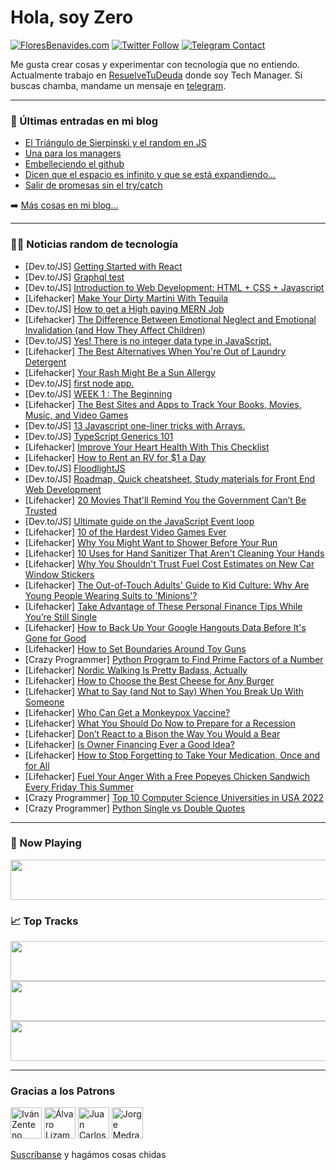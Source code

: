 # Hola, soy Zero

[![FloresBenavides.com](https://img.shields.io/website?down_message=oops&label=MiBlog&style=for-the-badge&up_message=online&url=https%3A%2F%2Ffloresbenavides.com)](https://floresbenavides.com) [![Twitter Follow](https://img.shields.io/twitter/follow/ZeroDragon?color=%231DA1F2&label=Follow&logo=twitter&logoColor=ffffff&style=for-the-badge)](https://twitter.com/zerodragon) [![Telegram Contact](https://img.shields.io/badge/escr%C3%ADbeme-ZeroDragon-%2326A5E4?style=for-the-badge&logo=telegram)](https://t.me/zerodragon)

Me gusta crear cosas y experimentar con tecnología que no entiendo.
Actualmente trabajo en [ResuelveTuDeuda](http://github.com/resuelve) donde soy Tech Manager.
Si buscas chamba, mandame un mensaje en [telegram](https://t.me/zerodragon).

---

### 📕 Últimas entradas en mi blog
<!-- BLOG-POST-LIST:START -->
- [El Triángulo de Sierpinski y el random en JS](https://floresbenavides.com/el-triangulo-de-sierpinski-y-el-random-en-js/)
- [Una para los managers](https://floresbenavides.com/una-para-los-managers/)
- [Embelleciendo el github](https://floresbenavides.com/embelleciendo-el-github/)
- [Dicen que el espacio es infinito y que se está expandiendo…](https://floresbenavides.com/dicen-que-el-espacio-es-infinito-y-que-se-esta-expandiendo/)
- [Salir de promesas sin el try/catch](https://floresbenavides.com/salir-de-promesas-sin-el-try-catch/)
<!-- BLOG-POST-LIST:END -->

➡️ [Más cosas en mi blog...](https://floresbenavides.com)

---

### 👨‍💻 Noticias random de tecnología
<!-- TECH-POSTS:START -->
- [Dev.to/JS] [Getting Started with React](https://dev.to/sdwn/getting-started-with-react-8ph)
- [Dev.to/JS] [Graphql test](https://dev.to/dersibcha/graphql-test-282f)
- [Dev.to/JS] [Introduction to Web Development: HTML + CSS + Javascript](https://dev.to/michelledeveloper/introduction-to-web-development-html-css-javascript-a84)
- [Lifehacker] [Make Your Dirty Martini With Tequila](https://lifehacker.com/fuck-it-make-your-dirty-martini-with-tequila-1849135066)
- [Dev.to/JS] [How to get a High paying MERN Job](https://dev.to/shoyeb001/how-to-get-a-high-paying-mern-job-36g1)
- [Lifehacker] [The Difference Between Emotional Neglect and Emotional Invalidation &lpar;and How They Affect Children&rpar;](https://lifehacker.com/the-difference-between-emotional-neglect-and-emotional-1849134036)
- [Dev.to/JS] [Yes! There is no integer data type in JavaScript.](https://dev.to/saiarlen/yes-there-is-no-integer-data-type-in-javascript-5acf)
- [Lifehacker] [The Best Alternatives When You&#39;re Out of Laundry Detergent](https://lifehacker.com/the-best-alternatives-when-youre-out-of-laundry-deterge-1849134905)
- [Lifehacker] [Your Rash Might Be a Sun Allergy](https://lifehacker.com/your-rash-might-be-a-sun-allergy-1849134956)
- [Dev.to/JS] [first node app.](https://dev.to/itskunal/first-node-app-52cg)
- [Dev.to/JS] [WEEK 1 : The Beginning](https://dev.to/heydrdev/what-i-did-this-week--2ehm)
- [Lifehacker] [The Best Sites and Apps to Track Your Books, Movies, Music, and Video Games](https://lifehacker.com/the-best-sites-and-apps-to-track-your-books-movies-mu-1849131164)
- [Dev.to/JS] [13 Javascript one-liner tricks with Arrays.](https://dev.to/bimbowande/13-javascript-one-liner-tricks-with-arrays-5a38)
- [Dev.to/JS] [TypeScript Generics 101](https://dev.to/romeopeter/typescript-generics-101-3ngp)
- [Lifehacker] [Improve Your Heart Health With This Checklist](https://lifehacker.com/improve-your-heart-health-with-this-checklist-1849134479)
- [Lifehacker] [How to Rent an RV for $1 a Day](https://lifehacker.com/how-to-rent-an-rv-for-1-a-day-1849134033)
- [Dev.to/JS] [FloodlightJS](https://dev.to/rajnandan1/floodlightjs-1gn7)
- [Dev.to/JS] [Roadmap, Quick cheatsheet, Study materials for Front End Web Development](https://dev.to/gaurbprajapati/roadmap-quick-cheetsheet-study-materials-nia)
- [Lifehacker] [20 Movies That&#39;ll Remind You the Government Can’t Be Trusted](https://lifehacker.com/20-movies-thatll-remind-you-the-government-can-t-be-tru-1849125096)
- [Dev.to/JS] [Ultimate guide on the JavaScript Event loop](https://dev.to/srishtikprasad/ultimate-guide-on-the-javascript-event-loop-3h79)
- [Lifehacker] [10 of the Hardest Video Games Ever](https://lifehacker.com/10-of-the-hardest-video-games-ever-1849044055)
- [Lifehacker] [Why You Might Want to Shower Before Your Run](https://lifehacker.com/why-you-might-want-to-shower-before-your-run-1849131818)
- [Lifehacker] [10 Uses for Hand Sanitizer That Aren&#39;t Cleaning Your Hands](https://lifehacker.com/10-uses-for-hand-sanitizer-that-arent-cleaning-your-han-1849131155)
- [Lifehacker] [Why You Shouldn&#39;t Trust Fuel Cost Estimates on New Car Window Stickers](https://lifehacker.com/why-you-shouldnt-trust-fuel-cost-estimates-on-new-car-w-1849125349)
- [Lifehacker] [The Out-of-Touch Adults&#39; Guide to Kid Culture: Why Are Young People Wearing Suits to &#39;Minions&#39;?](https://lifehacker.com/the-out-of-touch-adults-guide-to-kid-culture-why-are-y-1849132606)
- [Lifehacker] [Take Advantage of These Personal Finance Tips While You’re Still Single](https://lifehacker.com/take-advantage-of-these-personal-finance-tips-while-you-1849131207)
- [Lifehacker] [How to Back Up Your Google Hangouts Data Before It&#39;s Gone for Good](https://lifehacker.com/how-to-back-up-your-google-hangouts-data-before-its-gon-1849130692)
- [Lifehacker] [How to Set Boundaries Around Toy Guns](https://lifehacker.com/how-to-set-boundaries-around-toy-guns-1848976354)
- [Crazy Programmer] [Python Program to Find Prime Factors of a Number](https://www.thecrazyprogrammer.com/2022/07/python-program-to-find-prime-factors-of-a-number.html)
- [Lifehacker] [Nordic Walking Is Pretty Badass, Actually](https://lifehacker.com/nordic-walking-is-pretty-badass-actually-1849130967)
- [Lifehacker] [How to Choose the Best Cheese for Any Burger](https://lifehacker.com/how-to-choose-the-best-cheese-for-any-burger-1849129610)
- [Lifehacker] [What to Say &lpar;and Not to Say&rpar; When You Break Up With Someone](https://lifehacker.com/what-to-say-and-not-to-say-when-you-break-up-with-som-1849130535)
- [Lifehacker] [Who Can Get a Monkeypox Vaccine?](https://lifehacker.com/who-can-get-a-monkeypox-vaccine-1849129874)
- [Lifehacker] [What You Should Do Now to Prepare for a Recession](https://lifehacker.com/what-you-should-do-now-to-prepare-for-a-recession-1849129353)
- [Lifehacker] [Don’t React to a Bison the Way You Would a Bear](https://lifehacker.com/don-t-react-to-a-bison-the-way-you-would-a-bear-1849129502)
- [Lifehacker] [Is Owner Financing Ever a Good Idea?](https://lifehacker.com/is-owner-financing-ever-a-good-idea-1849129075)
- [Lifehacker] [How to Stop Forgetting to Take Your Medication, Once and for All](https://lifehacker.com/how-to-stop-forgetting-to-take-your-medication-once-an-1849128110)
- [Lifehacker] [Fuel Your Anger With a Free Popeyes Chicken Sandwich Every Friday This Summer](https://lifehacker.com/fuel-your-anger-with-a-free-popeyes-chicken-sandwich-ev-1849125358)
- [Crazy Programmer] [Top 10 Computer Science Universities in USA 2022](https://www.thecrazyprogrammer.com/2022/06/computer-science-universities-in-usa.html)
- [Crazy Programmer] [Python Single vs Double Quotes](https://www.thecrazyprogrammer.com/2022/06/python-single-vs-double-quotes.html)<!-- TECH-POSTS:END -->

---

### 🎵 Now Playing
<a href="https://spotify-now-playing-dun.vercel.app/now-playing?open"><img src="https://spotify-now-playing-dun.vercel.app/now-playing" width="540" height="64"></a>

### 📈 Top Tracks
<a href="https://spotify-now-playing-dun.vercel.app/top-tracks?i=1&open"><img src="https://spotify-now-playing-dun.vercel.app/top-tracks?i=1" width="540" height="64"></a>
<a href="https://spotify-now-playing-dun.vercel.app/top-tracks?i=2&open"><img src="https://spotify-now-playing-dun.vercel.app/top-tracks?i=2" width="540" height="64"></a>
<a href="https://spotify-now-playing-dun.vercel.app/top-tracks?i=3&open"><img src="https://spotify-now-playing-dun.vercel.app/top-tracks?i=3" width="540" height="64"></a>

---

### Gracias a los Patrons
[<img src="https://avatars.githubusercontent.com/u/243380?v=4" alt="Iván Zenteno" width="50px">](https://github.com/k001) [<img src="https://avatars.githubusercontent.com/u/19955639?v=4" alt="Álvaro Lizama" width="50px">](https://github.com/alvarolizama) [<img src="https://avatars.githubusercontent.com/u/2718753?v=4" alt="Juan Carlos Ruiz" width="50px">](https://github.com/JuanCrg90) [<img src="https://avatars.githubusercontent.com/u/37025?v=4" alt="Jorge Medrano" width="50px">](https://github.com/h1pp1e) 

[Suscríbanse](https://www.patreon.com/zerodragon) y hagámos cosas chidas
